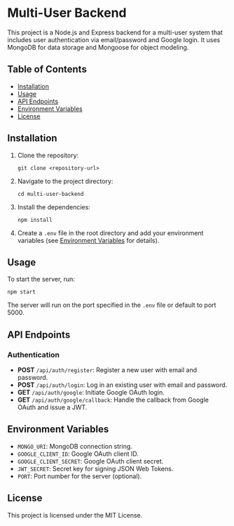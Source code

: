 # Multi-User Backend

This project is a Node.js and Express backend for a multi-user system that includes user authentication via email/password and Google login. It uses MongoDB for data storage and Mongoose for object modeling.

## Table of Contents

- [Installation](#installation)
- [Usage](#usage)
- [API Endpoints](#api-endpoints)
- [Environment Variables](#environment-variables)
- [License](#license)

## Installation

1. Clone the repository:
   ```
   git clone <repository-url>
   ```

2. Navigate to the project directory:
   ```
   cd multi-user-backend
   ```

3. Install the dependencies:
   ```
   npm install
   ```

4. Create a `.env` file in the root directory and add your environment variables (see [Environment Variables](#environment-variables) for details).

## Usage

To start the server, run:
```
npm start
```
The server will run on the port specified in the `.env` file or default to port 5000.

## API Endpoints

### Authentication

- **POST** `/api/auth/register`: Register a new user with email and password.
- **POST** `/api/auth/login`: Log in an existing user with email and password.
- **GET** `/api/auth/google`: Initiate Google OAuth login.
- **GET** `/api/auth/google/callback`: Handle the callback from Google OAuth and issue a JWT.

## Environment Variables

- `MONGO_URI`: MongoDB connection string.
- `GOOGLE_CLIENT_ID`: Google OAuth client ID.
- `GOOGLE_CLIENT_SECRET`: Google OAuth client secret.
- `JWT_SECRET`: Secret key for signing JSON Web Tokens.
- `PORT`: Port number for the server (optional).

## License

This project is licensed under the MIT License.